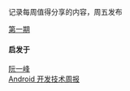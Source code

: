 记录每周值得分享的内容，周五发布

[第一期](docs/issue-1.md)

#### 启发于
[阮一峰](https://github.com/ruanyf/weekly)  
[Android 开发技术周报](https://www.androidweekly.cn/)
